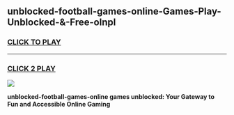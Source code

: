 
## unblocked-football-games-online-Games-Play-Unblocked-&-Free-olnpl
<h3>
<a href="https://premium76.site?title=unblocked-football-games-online&ref=24A">CLICK TO PLAY</a></h3>
<hr>

<h3>
<a href="https://premium76.site?title=unblocked-football-games-online&ref=24A">CLICK 2 PLAY</a>
  
</h3>

<a href="https://premium76.site?title=unblocked-football-games-online&ref=24A"><img src="https://clearcache.store/games.png"></a>


**unblocked-football-games-online games unblocked: Your Gateway to Fun and Accessible Online Gaming**
